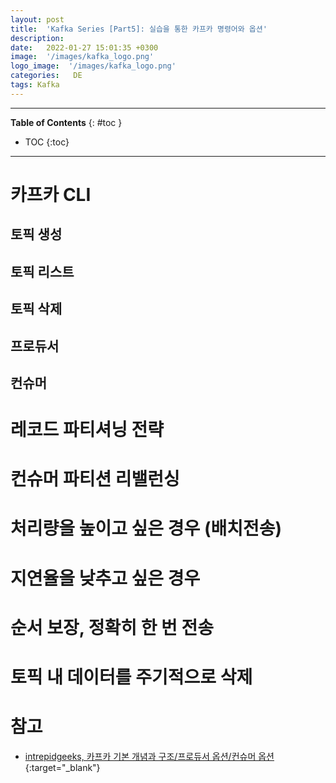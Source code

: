 ```yaml
---
layout: post
title:  'Kafka Series [Part5]: 실습을 통한 카프카 명령어와 옵션'
description: 
date:   2022-01-27 15:01:35 +0300
image:  '/images/kafka_logo.png'
logo_image:  '/images/kafka_logo.png'
categories:   DE
tags: Kafka
---
```


---
**Table of Contents**
{: #toc }
*  TOC
{:toc}

---  

# 카프카 CLI

## 토픽 생성

## 토픽 리스트

## 토픽 삭제

## 프로듀서

## 컨슈머

# 레코드 파티셔닝 전략

# 컨슈머 파티션 리밸런싱

# 처리량을 높이고 싶은 경우 (배치전송)

# 지연율을 낮추고 싶은 경우

# 순서 보장, 정확히 한 번 전송

# 토픽 내 데이터를 주기적으로 삭제

# 참고

- [intrepidgeeks, 카프카 기본 개념과 구조/프로듀서 옵션/컨슈머 옵션](https://intrepidgeeks.com/tutorial/kafka-basic-concept-and-structureproducer-optionsconsumer-options#7){:target="_blank"}
